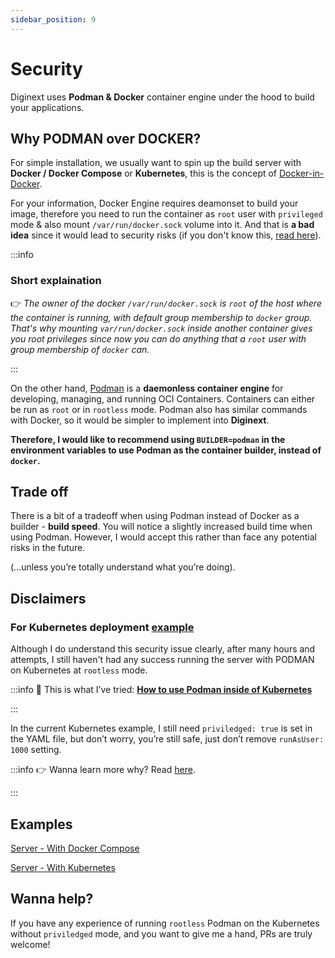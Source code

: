 ```yaml
---
sidebar_position: 9
---
```


# Security

Diginext uses **Podman & Docker** container engine under the hood to build your applications.

## Why PODMAN over DOCKER?

For simple installation, we usually want to spin up the build server with **Docker / Docker Compose** or **Kubernetes**, this is the concept of [Docker-in-Docker](https://www.docker.com/blog/docker-can-now-run-within-docker/).

For your information, Docker Engine requires deamonset to build your image, therefore you need to run the container as `root` user with `privileged` mode & also mount `/var/run/docker.sock` volume into it. And that is **a bad idea** since it would lead to security risks (if you don't know this, [read here](https://www.trendmicro.com/en_us/research/19/l/why-running-a-privileged-container-in-docker-is-a-bad-idea.html)).

:::info
### **Short explaination**
👉 *The owner of the docker `/var/run/docker.sock` is `root` of the host where the container is running, with default group membership to `docker` group. That's why mounting `var/run/docker.sock` inside another container gives you root privileges since now you can do anything that a `root` user with group membership of `docker` can.*

:::

On the other hand, [Podman](https://podman.io/) is a **daemonless container engine** for developing, managing, and running OCI Containers. Containers can either be run as `root` or in `rootless` mode. Podman also has similar commands with Docker, so it would be simpler to implement into **Diginext**.

**Therefore, I would like to recommend using `BUILDER=podman` in the environment variables to use Podman as the container builder, instead of `docker`.**

## Trade off

There is a bit of a tradeoff when using Podman instead of Docker as a builder - **build speed**. You will notice a slightly increased build time when using Podman. However, I would accept this rather than face any potential risks in the future.

(…unless you’re totally understand what you’re doing).

## Disclaimers

### For Kubernetes deployment [example](/docs/installation/server-with-kubernetes)

Although I do understand this security issue clearly, after many hours and attempts, I still haven't had any success running the server with PODMAN on Kubernetes at `rootless` mode.

:::info
🔎 This is what I’ve tried: **[How to use Podman inside of Kubernetes](https://www.redhat.com/sysadmin/podman-inside-kubernetes)**

:::

In the current Kubernetes example, I still need `priviledged: true` is set in the YAML file, but don’t worry, you’re still safe, just don’t remove `runAsUser: 1000` setting.

:::info
👉 Wanna learn more why? Read [here](https://kubernetes.io/docs/tasks/configure-pod-container/security-context/).

:::

## Examples

[Server - With Docker Compose](https://www.notion.so/Server-With-Docker-Compose-2bba921180bb4f93a81d384f2d4f18a6?pvs=21) 

[Server - With Kubernetes](https://www.notion.so/Server-With-Kubernetes-fccf6dec5cf141a9ab81edb1c4e33c2f?pvs=21) 

## Wanna help?

If you have any experience of running `rootless` Podman on the Kubernetes without `priviledged` mode, and you want to give me a hand, PRs are truly welcome!